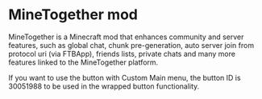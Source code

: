 # MineTogether mod

MineTogether is a Minecraft mod that enhances community and server features, such as global chat, chunk pre-generation, auto server join from protocol uri (via FTBApp), friends lists, private chats and many more features linked to the MineTogether platform.

If you want to use the button with Custom Main menu, the button ID is 30051988 to be used in the wrapped button functionality.
